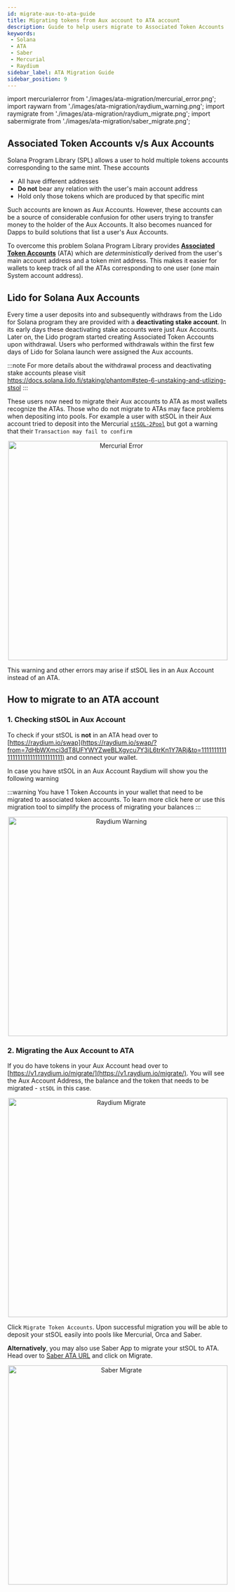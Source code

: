 ```yaml
---
id: migrate-aux-to-ata-guide
title: Migrating tokens from Aux account to ATA account
description: Guide to help users migrate to Associated Token Accounts
keywords:
 - Solana
 - ATA
 - Saber
 - Mercurial
 - Raydium
sidebar_label: ATA Migration Guide
sidebar_position: 9
---
```


import mercurialerror from './images/ata-migration/mercurial_error.png';
import raywarn from './images/ata-migration/raydium_warning.png';
import raymigrate from './images/ata-migration/raydium_migrate.png';
import sabermigrate from './images/ata-migration/saber_migrate.png';

## Associated Token Accounts v/s Aux Accounts
Solana Program Library (SPL) allows a user to hold multiple tokens accounts corresponding to the same mint. These accounts 
- All have different addresses 
- **Do not** bear any relation with the user's main account address
- Hold only those tokens which are produced by that specific mint

Such accounts are known as Aux Accounts. However, these accounts can be a source of considerable confusion for other users trying to transfer money to the holder of the Aux Accounts. It also becomes nuanced for Dapps to build solutions that list a user's Aux Accounts. 

To overcome this problem Solana Program Library provides [**Associated Token Accounts**](https://spl.solana.com/associated-token-account) (ATA) which are _deterministically_ derived from the user's main account address and a token mint address. This makes it easier for wallets to keep track of all the ATAs corresponding to one user (one main System account address).

## Lido for Solana Aux Accounts
Every time a user deposits into and subsequently withdraws from the Lido for Solana program they are provided with a **deactivating stake account**. In its early days these deactivating stake accounts were just Aux Accounts. Later on, the Lido program started creating Associated Token Accounts upon withdrawal. Users who performed withdrawals within the first few days of Lido for Solana launch were assigned the Aux accounts.

:::note
For more details about the withdrawal process and deactivating stake accounts please visit https://docs.solana.lido.fi/staking/phantom#step-6-unstaking-and-utlizing-stsol
:::

These users now need to migrate their Aux accounts to ATA as most wallets recognize the ATAs. Those who do not migrate to ATAs may face problems when depositing into pools. For example a user with stSOL in their Aux account tried to deposit into the Mercurial [`stSOL-2Pool`](https://mercurial.finance/pools/stsol-2pool) but got a warning that their `Transaction may fail to confirm`

<p align="center">
    <img src={mercurialerror} alt="Mercurial Error" width="500"/>
</p>

This warning and other errors may arise if stSOL lies in an Aux Account instead of an ATA. 

## How to migrate to an ATA account

### 1. Checking stSOL in Aux Account
To check if your stSOL is **not** in an ATA head over to [https://raydium.io/swap](https://raydium.io/swap/?from=7dHbWXmci3dT8UFYWYZweBLXgycu7Y3iL6trKn1Y7ARj&to=11111111111111111111111111111111) and connect your wallet.

In case you have stSOL in an Aux Account Raydium will show you the following warning

:::warning
You have 1 Token Accounts in your wallet that need to be migrated to associated token accounts. To learn more click here or use this migration tool to simplify the process of migrating your balances
:::

<p align="center">
    <img src={raywarn} alt="Raydium Warning" width="500"/>
</p>

### 2. Migrating the Aux Account to ATA
If you do have tokens in your Aux Account head over to [https://v1.raydium.io/migrate/](https://v1.raydium.io/migrate/). You will see the Aux Account Address, the balance and the token that needs to be migrated - `stSOL` in this case. 

<p align="center">
    <img src={raymigrate} alt="Raydium Migrate" width="500"/>
</p>

Click `Migrate Token Accounts`. Upon successful migration you will be able to deposit your stSOL easily into pools like Mercurial, Orca and Saber.

**Alternatively**, you may also use Saber App to migrate your stSOL to ATA. Head over to [Saber ATA URL](https://app.saber.so/#/tools/ata) and click on Migrate.

<p align="center">
    <img src={sabermigrate} alt="Saber Migrate" width="500"/>
</p>